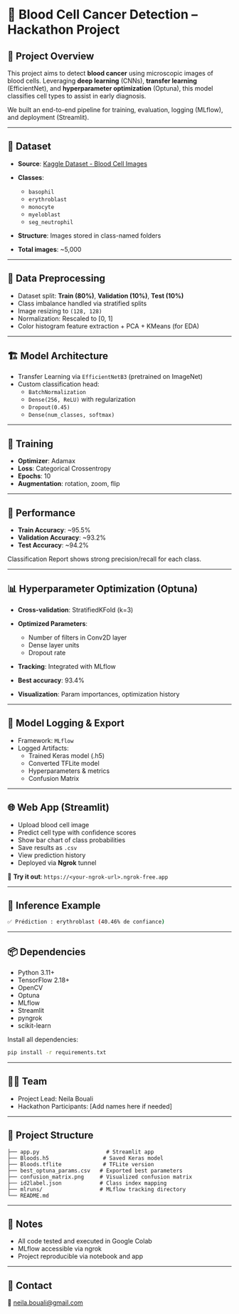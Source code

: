 # 🧬 Blood Cell Cancer Detection – Hackathon Project

## 🚀 Project Overview
This project aims to detect **blood cancer** using microscopic images of blood cells. Leveraging **deep learning** (CNNs), **transfer learning** (EfficientNet), and **hyperparameter optimization** (Optuna), this model classifies cell types to assist in early diagnosis.

We built an end-to-end pipeline for training, evaluation, logging (MLflow), and deployment (Streamlit).

---

## 📂 Dataset
- **Source**: [Kaggle Dataset - Blood Cell Images](https://www.kaggle.com/datasets/sumithsingh/blood-cell-images-for-cancer-detection)
- **Classes**:
  - `basophil`
  - `erythroblast`
  - `monocyte`
  - `myeloblast`
  - `seg_neutrophil`

- **Structure**: Images stored in class-named folders
- **Total images**: ~5,000

---

## 🧼 Data Preprocessing
- Dataset split: **Train (80%)**, **Validation (10%)**, **Test (10%)**
- Class imbalance handled via stratified splits
- Image resizing to `(128, 128)`
- Normalization: Rescaled to [0, 1]
- Color histogram feature extraction + PCA + KMeans (for EDA)

---

## 🏗️ Model Architecture
- Transfer Learning via `EfficientNetB3` (pretrained on ImageNet)
- Custom classification head:
  - `BatchNormalization`
  - `Dense(256, ReLU)` with regularization
  - `Dropout(0.45)`
  - `Dense(num_classes, softmax)`

---

## 🧪 Training
- **Optimizer**: Adamax
- **Loss**: Categorical Crossentropy
- **Epochs**: 10
- **Augmentation**: rotation, zoom, flip

---

## 🎯 Performance
- **Train Accuracy**: ~95.5%
- **Validation Accuracy**: ~93.2%
- **Test Accuracy**: ~94.2%

Classification Report shows strong precision/recall for each class.

---

## 📊 Hyperparameter Optimization (Optuna)
- **Cross-validation**: StratifiedKFold (k=3)
- **Optimized Parameters**:
  - Number of filters in Conv2D layer
  - Dense layer units
  - Dropout rate

- **Tracking**: Integrated with MLflow
- **Best accuracy**: 93.4%
- **Visualization**: Param importances, optimization history

---

## 🧠 Model Logging & Export
- Framework: `MLflow`
- Logged Artifacts:
  - Trained Keras model (.h5)
  - Converted TFLite model
  - Hyperparameters & metrics
  - Confusion Matrix

---

## 🌐 Web App (Streamlit)
- Upload blood cell image
- Predict cell type with confidence scores
- Show bar chart of class probabilities
- Save results as `.csv`
- View prediction history
- Deployed via **Ngrok** tunnel

🔗 **Try it out**: `https://<your-ngrok-url>.ngrok-free.app`

---

## 🧪 Inference Example
```bash
✅ Prédiction : erythroblast (40.46% de confiance)
```

---

## 📦 Dependencies
- Python 3.11+
- TensorFlow 2.18+
- OpenCV
- Optuna
- MLflow
- Streamlit
- pyngrok
- scikit-learn

Install all dependencies:
```bash
pip install -r requirements.txt
```

---

## 👩‍💻 Team
- Project Lead: Neila Bouali
- Hackathon Participants: [Add names here if needed]

---

## 📁 Project Structure
```
├── app.py                     # Streamlit app
├── Bloods.h5                 # Saved Keras model
├── Bloods.tflite             # TFLite version
├── best_optuna_params.csv   # Exported best parameters
├── confusion_matrix.png     # Visualized confusion matrix
├── id2label.json            # Class index mapping
├── mlruns/                  # MLflow tracking directory
└── README.md
```

---

## 📌 Notes
- All code tested and executed in Google Colab
- MLflow accessible via ngrok
- Project reproducible via notebook and app

---

## 📧 Contact
📮 neila.bouali@gmail.com

